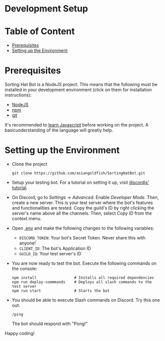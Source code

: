 # Development Setup

# Table of Content
- [Prerequisites](#prerequisites)
- [Setting up the Environment](#setting-up-the-environment)

# Prerequisites
Sorting Hat Bot is a NodeJS project. This means that the following must be installed in your development environment (click on them for installation instructions):

- [NodeJS](https://nodejs.dev/en/learn/how-to-install-nodejs/)
- [npm](https://docs.npmjs.com/downloading-and-installing-node-js-and-npm)
- [git](https://git-scm.com/book/en/v2/Getting-Started-Installing-Git)

It's recommended to [learn Javascript](https://developer.mozilla.org/en-US/docs/Learn/Getting_started_with_the_web/JavaScript_basics) before working on the project. A basicunderstanding of the language will greatly help.

# Setting up the Environment
- Clone the project
    ```
    git clone https://github.com/asiangoldfish/SortingHatBot.git
    ```

- Setup your testing bot. For a tutorial on setting it up, visit [discordjs' tutorial](https://discordjs.guide/preparations/setting-up-a-bot-application.html#creating-your-bot).

- On Discord, go to _Settings_ -> _Advanced_. Enable _Developer Mode_. Then, create a new server. This is your test server where the bot's features and functionalities are tested. Copy the guild's ID by right clicking the server's name above all the channels. Then, select _Copy ID_ from the context menu.

- Open [.env](./.env) and make the following changes to the following variables:
    - `DISCORD_TOKEN`: Your bot's Secret Token. Never share this with anyone!
    - `CLIENT_ID`: The bot's Application ID
    - `GUILD_ID`: Your test server's ID

- You are now ready to test the bot. Execute the following commands on the console:
    ```
    npm install                 # Installs all required dependencies
    npm run deploy-commmands    # Deploys all slash commands to the test server
    npm run start               # Starts the bot
    ```

- You should be able to execute Slash commands on Discord. Try this one out:
    ```
    /ping
    ```
    The bot should respond with "Pong!"

Happy coding!
